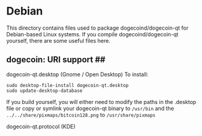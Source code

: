 # Debian

This directory contains files used to package dogecoind/dogecoin-qt for Debian-based Linux systems. If you compile dogecoind/dogecoin-qt yourself, there are some useful files here.

## dogecoin: URI support \#\#

dogecoin-qt.desktop \(Gnome / Open Desktop\) To install:

```text
sudo desktop-file-install dogecoin-qt.desktop
sudo update-desktop-database
```

If you build yourself, you will either need to modify the paths in the .desktop file or copy or symlink your dogecoin-qt binary to `/usr/bin` and the `../../share/pixmaps/bitcoin128.png` to `/usr/share/pixmaps`

dogecoin-qt.protocol \(KDE\)

